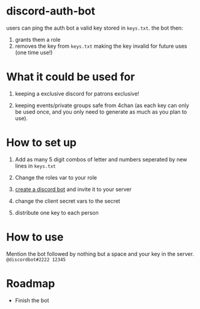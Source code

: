 # discord-auth-bot

users can ping the auth bot a valid key stored in `keys.txt`. the bot then:

1. grants them a role
2. removes the key from `keys.txt` making the key invalid for future uses (one time use!)

# What it could be used for

1. keeping a exclusive discord for patrons exclusive!

2. keeping events/private groups safe from 4chan (as each key can only be used once, and you only need to generate as much as you plan to use).

# How to set up

1. Add as many 5 digit combos of letter and numbers seperated by new lines in `keys.txt`

2. Change the roles var to your role

3. [create a discord bot](https://discord.com/developers/applications) and invite it to your server

4. change the client secret vars to the secret

5. distribute one key to each person

# How to use

Mention the bot followed by nothing but a space and your key in the server. `@discordbot#2222 12345`

# Roadmap

* Finish the bot